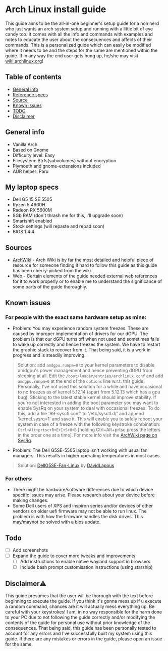 # Arch Linux install guide

This guide aims to be the all-in-one beginner's setup guide for a non nerd who just wants an arch system setup and running with a little bit of eye candy too. It comes with all the info and commands with examples and notes to educate the user about the consecuences and affects of their commands. This is a personalized guide which can easily be modified where it needs to be and the steps for the same are mentioned within the guide. If in any way the end user gets hung up, he/she may visit [wiki.archlinux.org](https://wiki.archlinux.org)!

## Table of contents
* [General info](#general-info)
* [Reference specs](#my-laptop-specs)
* [Source](#sources)
* [Known issues](#known-issues)
* [TODO](#todo)
* [Disclaimer](#disclaimerwarning)

## General info
* Vanilla Arch
* Based on Gnome
* Difficulty level: Easy
* Filesystem: Btrfs(subvolumes) without encryption
* Plymouth and gnome-extensions included
* AUR helper: Paru

## My laptop specs
* Dell G5 15 SE 5505
* Ryzen 5 4600H
* Radeon RX 5600M
* 8Gb RAM (don't thrash me for this, I'll upgrade soon)
* Smartshift enabled
* Stock settings (will repaste and repad soon)
* BIOS 1.4.4

## Sources
* [ArchWiki](https://wiki.archlinux.org) - Arch Wiki is by far the most detailed and helpful piece of resource for someone finding it hard to follow this guide as this guide has been cherry-picked from the wiki.
* Web - Certain elements of the guide needed external web references for it to work properly or to enable me to understand the significance of some parts of the guide thoroughly.

## Known issues
### For people with the exact same hardware setup as mine: 
  * Problem: You may experience random system freezes. These are caused by improper implementation of drivers for our dGPU. The problem is that our dGPU turns off when not used and sometimes fails to wake up correctly and hence freezes the system. We have to restart the graphic stack to recover from it. That being said, it is a work in progress and is steadily improving.
  > Solution: add `amdgpu.runpm=0` to your kernel parameters to disable amdgpu's power management and hence preventing dGPU from sleeping at all. Edit the `/boot/loader/entries/archlinux.conf` and add `amdgpu.runpm=0` at the end of the `options` line w.r.t. this guide. Personally, I've not used this solution for a while and have occasional to no freezes as of kernel 5.12.14 (apart from 5.12.13 which has a gpu bug). Sticking to the latest stable kernel should improve stability.
If you're not interested in adding the boot parameter you may want to enable SysRq on your system to deal with occasional freezes. To do this, add a file '99-sysctl.conf' to '/etc/sysctl.d/' and append 'kernel.sysrq=1' and save it. This will enable you to safely reboot your system in case of a freeze with the following keystroke combination: `Ctrl+Alt+prtsc+R+E+I+S+U+B` [holding Ctrl+Alt+prtsc press the letters in the order one at a time]. For more info visit the [ArchWiki page on SysRq](https://wiki.archlinux.org/title/Keyboard_shortcuts#Kernel_(SysRq)).
  * Problem: The Dell G5SE-5505 laptop isn't working with usual fan managers. This results in higher operating temperatures in most cases.
  > Solution: [DellG5SE-Fan-Linux](https://github.com/DavidLapous/DellG5SE-Fan-Linux) by [DavidLapous](https://github.com/DavidLapous)
### For others:
  * There might be hardware/software differences due to which device specific issues may arise. Please research about your device before making changes.
  * Some Dell users of XPS and inspiron series and/or devices of other vendors on older uefi firmware may not be able to run linux. The problem is with how the firmware handles the disk drives. This may/maynot be solved with a bios update.

## Todo
- [ ] Add screenshots
- [ ] Expand the guide to cover more tweaks and improvements.
  - [ ] Add instructions to enable native wayland support in browsers
  - [ ] Include bash prompt customisation instructions (using starship)

## Disclaimer:warning:
This guide presumes that the user will be thorough with the text before beginning to execute the guide. If you think it's gonna mess up if u execute a random command, chances are it will actually mess everything up. Be careful with your keystrokes! I am, in no way responsible for the harm done to your PC due to not following the guide correctly and/or modifying the contents of the guide for personal use without prior knowledge of the consequences. That being said, this guide has been personally tested to account for any errors and I've successfully built my system using this guide. If there are any mistakes or errors in the guide, please open an issue for the same.
